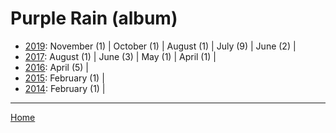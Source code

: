 # Purple Rain (album)

  * [2019](./purple-rain-album-2019.md): 
      November (1) | 
      October (1) | 
      August (1) | 
      July (9) | 
      June (2) | 
  * [2017](./purple-rain-album-2017.md): 
      August (1) | 
      June (3) | 
      May (1) | 
      April (1) | 
  * [2016](./purple-rain-album-2016.md): 
      April (5) | 
  * [2015](./purple-rain-album-2015.md): 
      February (1) | 
  * [2014](./purple-rain-album-2014.md): 
      February (1) | 

----

[Home](../)
